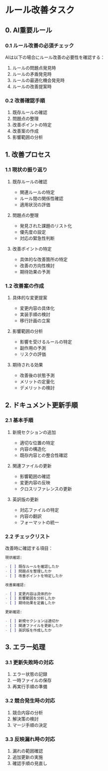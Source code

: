 # ルール改善タスク

## 0. AI重要ルール

### 0.1 ルール改善の必須チェック

AIは以下の場合にルール改善の必要性を確認する：

1. ルールの問題点発見時
2. ルールの矛盾発見時
3. ルールの最適化機会発見時
4. ルールの改善提案時

### 0.2 改善確認手順

1. 既存ルールの確認
2. 問題点の整理
3. 改善ポイントの特定
4. 改善案の作成
5. 影響範囲の分析

## 1. 改善プロセス

### 1.1 現状の振り返り

1. 既存ルールの確認
   - 関連ルールの特定
   - ルール間の関係性確認
   - 適用状況の評価

2. 問題点の整理
   - 発見された課題のリスト化
   - 優先度の設定
   - 対応の緊急性判断

3. 改善ポイントの特定
   - 具体的な改善箇所の特定
   - 改善の方向性検討
   - 期待効果の予測

### 1.2 改善案の作成

1. 具体的な変更提案
   - 変更内容の具体化
   - 実装手順の検討
   - 移行計画の立案

2. 影響範囲の分析
   - 影響を受けるルールの特定
   - 副作用の予測
   - リスクの評価

3. 期待される効果
   - 改善後の状態予測
   - メリットの定量化
   - デメリットの検討

## 2. ドキュメント更新手順

### 2.1 基本手順

1. 新規セクションの追加
   - 適切な位置の特定
   - 内容の構造化
   - 既存内容との整合性確認

2. 関連ファイルの更新
   - 影響範囲の確認
   - 変更内容の反映
   - クロスリファレンスの更新

3. 英訳版の更新
   - 対応ファイルの特定
   - 内容の翻訳
   - フォーマットの統一

### 2.2 チェックリスト

改善時に確認する項目：

```markdown
現状確認:

- [ ] 既存ルールを確認したか
- [ ] 問題点を整理したか
- [ ] 改善ポイントを特定したか

改善案確認:

- [ ] 変更内容は具体的か
- [ ] 影響範囲を分析したか
- [ ] 期待効果を定義したか

更新確認:

- [ ] 新規セクションは適切か
- [ ] 関連ファイルを更新したか
- [ ] 英訳版を作成したか
```

## 3. エラー処理

### 3.1 更新失敗時の対応

1. エラー状態の記録
2. 一時ファイルの保存
3. 再実行手順の準備

### 3.2 競合発生時の対応

1. 競合内容の分析
2. 解決策の検討
3. マージ手順の決定

### 3.3 反映漏れ時の対応

1. 漏れの範囲確認
2. 追加更新の実施
3. 確認手順の見直し